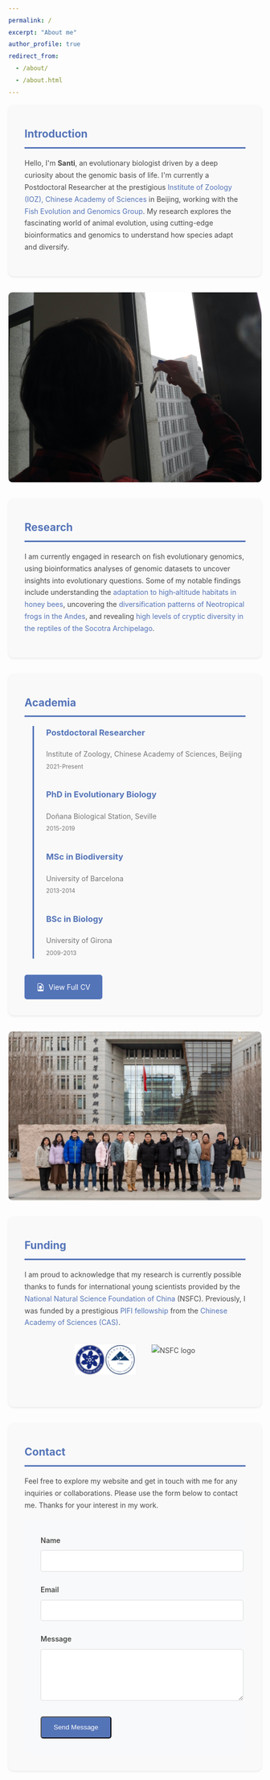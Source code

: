 ```yaml
---
permalink: /
excerpt: "About me"
author_profile: true
redirect_from:
  - /about/
  - /about.html
---
```


<style>
  /*  Modern Styling for About Page (Custom CSS - can be moved to main.scss later) */
  body {
    line-height: 1.7;
    color: #4a4a4a; /* Slightly darker grey for body text */
  }

  h1, h2, h3 {
    color: #5474B8; /* A more muted, professional blue */
    margin-top: 2rem;
  }

  a {
    color: #5474B8; /* Muted blue for links */
    text-decoration: none;
    transition: color 0.3s ease;
  }

  a:hover {
    color: #3B5E9A; /* Darker blue on hover */
    text-decoration: underline;
  }

  .button {
    display: inline-block;
    padding: 0.8rem 1.5rem;
    background: #5474B8; /* Muted blue for buttons */
    color: white;
    text-decoration: none;
    border-radius: 5px;
    transition: background 0.3s ease;
  }

  .hero-section {
    display: grid;
    grid-template-columns: 1fr 1fr;
    gap: 2rem;
    align-items: center;
    margin-bottom: 3rem;
  }

  .section-card {
    background: #f9f9f9; /* Light grey background for cards */
    padding: 2rem;
    border-radius: 10px;
    box-shadow: 0 2px 4px rgba(0,0,0,0.08); /* Subtle shadow */
    margin-bottom: 2rem;
  }

  .timeline {
    border-left: 3px solid #5474B8; /* Muted blue timeline line */
    padding-left: 1.5rem;
    margin-left: 1rem;
  }

  .timeline-item {
    margin-bottom: 2rem;
  }

  .timeline-item h3 {
    margin-top: 0;
  }

  .timeline-item p {
    margin: 0.5rem 0;
    color: #777; /* Slightly lighter grey for timeline dates */
  }

  .form-group {
    margin-bottom: 1.5rem;
  }

  .form-group label {
    display: block;
    margin-bottom: 0.5rem;
    font-weight: 600;
  }

  .form-group input, .form-group textarea {
    width: 100%;
    padding: 0.8rem;
    border: 1px solid #ddd;
    border-radius: 4px;
  }

  #contact-form {
    background: #f8f9fa; /* Very light grey for form background */
    padding: 2rem;
    border-radius: 10px;
  }
</style>

<div class="section-card">
  <h2 style="color: #5474B8; border-bottom: 3px solid #5474B8; padding-bottom: 0.5rem; margin-top: 0.5rem;">Introduction</h2>
  <p>Hello, I'm <strong>Santi</strong>, an evolutionary biologist driven by a deep curiosity about the genomic basis of life.  I'm currently a Postdoctoral Researcher at the prestigious <a href="http://english.ioz.cas.cn/" target="_blank">Institute of Zoology (IOZ), Chinese Academy of Sciences</a> in Beijing, working with the <a href="https://guolaboratory.com/" target="_blank">Fish Evolution and Genomics Group</a>. My research explores the fascinating world of animal evolution, using cutting-edge bioinformatics and genomics to understand how species adapt and diversify.</p>
</div>

<div style="display: grid; grid-template-columns: repeat(auto-fit, minmax(300px, 1fr)); gap: 1rem; margin: 2rem 0;">
  <img src="/images/santi_stickleback.jpg" alt="Dr. Montero-Mendieta conducting fish research" style="border-radius: 8px;">
</div>

<div class="section-card">
  <h2 style="color: #5474B8; border-bottom: 3px solid #5474B8; padding-bottom: 0.5rem; margin-top: 0.5rem;">Research</h2>
  <p>I am currently engaged in research on fish evolutionary genomics, using bioinformatics analyses of genomic datasets to uncover insights into evolutionary questions. Some of my notable findings include understanding the <a href="https://onlinelibrary.wiley.com/doi/10.1111/mec.14986" target="_blank">adaptation to high‐altitude habitats in honey bees</a>, uncovering the <a href="https://doi.org/10.1016/j.ympev.2021.107167" target="_blank">diversification patterns of Neotropical frogs in the Andes</a>, and revealing <a href="https://doi.org/10.1371/journal.pone.0149985" target="_blank">high levels of cryptic diversity in the reptiles of the Socotra Archipelago</a>.</p>
</div>

<div class="section-card">
  <h2 style="color: #5474B8; border-bottom: 3px solid #5474B8; padding-bottom: 0.5rem; margin-top: 0.5rem;">Academia</h2>
  <div class="timeline">
    <div class="timeline-item">
      <h3 style="margin-top: 0;">Postdoctoral Researcher</h3>
      <p style="margin: 0.5rem 0; color: #777;">Institute of Zoology, Chinese Academy of Sciences, Beijing<br>
      <small>2021-Present</small></p>
    </div>
    <div class="timeline-item">
      <h3 style="margin-top: 0;">PhD in Evolutionary Biology</h3>
      <p style="margin: 0.5rem 0; color: #777;">Doñana Biological Station, Seville<br>
      <small>2015-2019</small></p>
    </div>
    <div class="timeline-item">
      <h3 style="margin-top: 0;">MSc in Biodiversity</h3>
      <p style="margin: 0.5rem 0; color: #777;">University of Barcelona<br>
      <small>2013-2014</small></p>
    </div>
    <div class="timeline-item">
      <h3 style="margin-top: 0;">BSc in Biology</h3>
      <p style="margin: 0.5rem 0; color: #777;">University of Girona<br>
      <small>2009-2013</small></p>
    </div>
  </div>
  <a href="/cv/" class="button" style="display: inline-flex; align-items: center; gap: 0.5rem;">
    <svg xmlns="http://www.w3.org/2000/svg" width="16" height="16" fill="currentColor" class="bi bi-file-earmark-person" viewBox="0 0 16 16">
      <path d="M11 8a3 3 0 1 1-6 0 3 3 0 0 1 6 0z"/>
      <path d="M14 14V4.5L9.5 0H4a2 2 0 0 0-2 2v12a2 2 0 0 0 2 2h8a2 2 0 0 0 2-2zM9.5 3A1.5 1.5 0 0 0 11 4.5h2v9.255S12 12 8 12s-5 1.755-5 1.755V2a1 1 0 0 1 1-1h5.5v2z"/>
    </svg>
    View Full CV
  </a>
</div>

<div style="display: grid; grid-template-columns: repeat(auto-fit, minmax(300px, 1fr)); gap: 1rem; margin: 2rem 0;">
  <img src="/images/FEGG_2023.jpg" alt="Research group photo" style="border-radius: 8px;">
</div>

<div class="section-card">
  <h2 style="color: #5474B8; border-bottom: 3px solid #5474B8; padding-bottom: 0.5rem; margin-top: 0.5rem;">Funding</h2>
  <p>I am proud to acknowledge that my research is currently possible thanks to funds for international young scientists provided by the <a href="https://www.nsfc.gov.cn/english/site_1/index.html" target="_blank">National Natural Science Foundation of China</a> (NSFC). Previously, I was funded by a prestigious <a href="http://international-talent.cas.cn/front/pc.html#/bicsite/pifiIntroduce/pifi" target="_blank">PIFI fellowship</a> from the <a href="https://english.cas.cn" target="_blank">Chinese Academy of Sciences (CAS)</a>.</p>
  <div style="display: flex; justify-content: center; gap: 2rem; flex-wrap: wrap; margin: 2rem 0;">
    <img src="/images/logos_cas_nsfc.png" alt="CAS logo" style="height: 60px;">
    <img src="/images/logo_nsfc.png" alt="NSFC logo" style="height: 60px;">
  </div>
</div>

<div class="section-card">
  <h2 style="color: #5474B8; border-bottom: 3px solid #5474B8; padding-bottom: 0.5rem; margin-top: 0.5rem;">Contact</h2>
  <p>Feel free to explore my website and get in touch with me for any inquiries or collaborations. Please use the form below to contact me. Thanks for your interest in my work.</p>

  <form id="contact-form" method="post" action="https://formspree.io/f/mrgwblad" style="background: #f8f9fa; padding: 2rem; border-radius: 10px;">
    <div class="form-group">
      <label for="name">Name</label>
      <input type="text" name="name" id="name">
    </div>
    <div class="form-group">
      <label for="email">Email</label>
      <input type="email" name="email" id="email">
    </div>
    <div class="form-group">
      <label for="message">Message</label>
      <textarea name="message" id="message" rows="5"></textarea>
    </div>
    <button type="submit" class="button">Send Message</button>
  </form>
</div>
